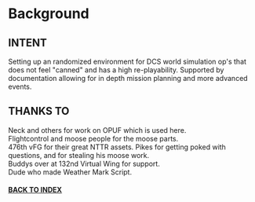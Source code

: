 # Background

## INTENT

Setting up an randomized environment for DCS world simulation op's that does not feel "canned" and has a high re-playability. Supported by documentation allowing for in depth mission planning and more advanced events.

## THANKS TO
  
  Neck and others for work on OPUF which is used here.  
  Flightcontrol and moose people for the moose parts.  
  476th vFG for their great NTTR assets.
  Pikes for getting poked with questions, and for stealing his moose work.  
  Buddys over at 132nd Virtual Wing for support.  
  Dude who made Weather Mark Script.  


#### [BACK TO INDEX](https://daviddcs.github.io/nttr/) 